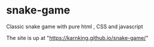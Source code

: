 # snake-game
Classic snake game with pure html , CSS and javascript

The site is up at "https://karnking.github.io/snake-game/"

